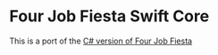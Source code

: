 #  Four Job Fiesta Swift Core

This is a port of the [C# version of Four Job Fiesta](https://github.com/CBurlison/FourJobFiesta)
